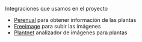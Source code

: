 Integraciones que usamos en el proyecto

- [Perenual](https://perenual.com/docs/api) para obtener información de las plantas
- [Freeimage](https://freeimage.host) para subir las imágenes
- [Plantnet](https://my-api.plantnet.org) analizador de imágenes para plantas
